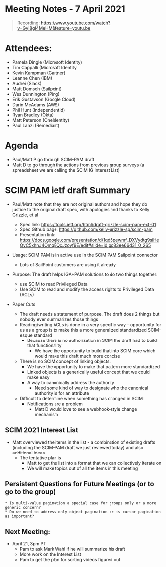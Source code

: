 # Meeting Notes - 7 April 2021

> Recording: https://www.youtube.com/watch?v=GyI8gl4MeHM&feature=youtu.be

# Attendees:
 * Pamela Dingle (Microsoft Identity)
 * Tim Cappalli (Microsoft Identity
 * Kevin Kampman (Gartner)
 * Leanne Chen (IBM)
 * Audrei (Slack)
 * Matt Domsch (Sailpoint)
 * Wes Dunnington (Ping)
 * Erik Gustavson (Google Cloud)
 * Darin McAdams (AWS)
 * Phil Hunt (IndependentId)
 * Ryan Bradley (Okta)
 * Matt Peterson (OneIdentity)
 * Paul Lanzi (Remediant)

# Agenda
 * Paul/Matt P go through SCIM-PAM draft
 * Matt D to go through the actions from previous group surveys (a spreadsheet we are calling the SCIM IG Interest List)

# SCIM PAM ietf draft Summary
 * Paul/Matt note that they are not original authors and hope they do justice to the original draft spec, with apologies and thanks to Kelly Grizzle, et al
     * Spec link:  https://tools.ietf.org/html/draft-grizzle-scim-pam-ext-01
     * Spec Github page: https://github.com/kelly-grizzle-sp/scim-pam
     * Presentation link:  https://docs.google.com/presentation/d/1qd6pewmf_DXVydtg9siHeQvC5xhnJ4OmqEQcJzoyf9E/edit#slide=id.gc83ee66d31_0_265
 * Usage: SCIM PAM is in active use in the SCIM PAM Sailpoint connector
     * Lots of SailPoint customers are using it already
 * Purpose: The draft helps IGA+PAM solutions to do two things together:
     * use SCIM to read Privileged Data
     * Use SCIM to read and modify the access rights to Privileged Data (ACLs)

* Paper Cuts
    * The draft needs a statement of purpose.  The draft does 2 things but nobody ever summarizes those things
    * Reading/writing ACLs is done in a very specific way - opportunity for us as a group is to make this a more generalized standardized SCIM-esque standard
        * Because there is no authorization in SCIM the draft had to build that functionality
            * We have the opportunity to build that into SCIM core which would make this draft much more concise
    * There is no SCIM concept of linking objects.
        * We have the opportunity to make that pattern more standardized 
        * Linked objects is a generically useful concept that we could make easy
        * A way to canonically address the authority
            * Need some kind of way to designate who the canonical authority is for an attribute
    * Difficult to determine when something has changed in SCIM   
        * Notifications are a problem
            * Matt D would love to see a webhook-style change mechanism

## SCIM 2021 Interest List
* Matt overviewed the items in the list - a combination of existing drafts (including the SCIM-PAM draft we just reviewed today) and also additional ideas
    * The tentative plan is
        * Matt to get the list into a format that we can collectively iterate on
        * We will make topics out of all the items in this meeting

## Persistent Questions for Future Meetings (or to go to the group)
    * Is multi-value pagination a special case for groups only or a more generic concern?
    * Do we need to address only object pagination or is cursor pagination as important?
    
## Next Meeting: 
* April 21, 3pm PT
    * Pam to ask Mark Wahl if he will summarize his draft
    * More work on the Interest List
    * Pam to get the plan for sorting videos figured out 
    